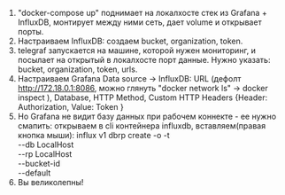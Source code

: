   1. "docker-compose up" поднимает на локалхосте стек из Grafana + InfluxDB, монтирует между ними сеть, дает volume и открывает порты.
  2. Настраиваем InfluxDB: создаем bucket, organization, token.
  3. telegraf запускается на машине, которой нужен мониторинг, и посылает на открытый в локалхосте порт данные. Нужно указать: bucket, organization, token, urls.
  4. Настраиваем Grafana Data source -> InfluxDB: URL (дефолт http://172.18.0.1:8086,  можно глянуть "docker network ls" -> docker inspect <NETWORK ID>), Database, HTTP      Method, Custom HTTP Headers {Header: Authorization, Value: Token <token>}
  5. Но Grafana не видит базу данных при рабочем коннекте - ее нужно смапить: открываем в cli контейнера influxdb, вставляем(правая кнопка мыши):
influx v1 dbrp create -o <organization> -t <token>\
  --db LocalHost \
  --rp LocalHost \
  --bucket-id <bucket-id> \
  --default
  6. Вы великолепны!
